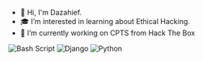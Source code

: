 - 👋 Hi,  I'm Dazahief.
- 🎓 I’m interested in learning about Ethical Hacking.
- 🌱 I’m currently working on CPTS from Hack The Box<br>

![Bash Script](https://img.shields.io/badge/bash_script-%23121011.svg?style=plastic&logo=gnu-bash&logoColor=white) ![Django](https://img.shields.io/badge/django-%23092E20.svg?style=plastic&logo=django&logoColor=white) ![Python](https://img.shields.io/badge/python-3670A0?style=plastic&logo=python&logoColor=ffdd54) 

<!-- Proudly created with GPRM ( https://gprm.itsvg.in ) -->

